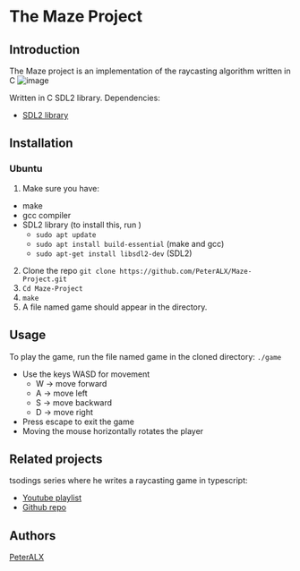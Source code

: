 # The Maze Project
## Introduction
The Maze project is an implementation of the raycasting algorithm written in C
![image](https://github.com/user-attachments/assets/48bc2a94-cdb1-4121-9d53-5a678aa29b51)


Written in C SDL2 library.
Dependencies:
- [SDL2 library](https://www.libsdl.org/)

## Installation
### Ubuntu
1. Make sure you have:
- make
- gcc compiler
- SDL2 library (to install this, run )
    - `sudo apt update`
    - `sudo apt install build-essential` (make and gcc)
    - `sudo apt-get install libsdl2-dev` (SDL2)
2. Clone the repo ```git clone https://github.com/PeterALX/Maze-Project.git```
3. ```Cd Maze-Project```
4. ```make```
5. A file named game should appear in the directory.

## Usage
To play the game, run the file named game in the cloned directory: ```./game```
- Use the keys WASD for movement
    - W -> move forward
    - A -> move left 
    - S -> move backward 
    - D -> move right
- Press escape to exit the game
- Moving the mouse horizontally rotates the player
## Related projects
tsodings series where he writes a raycasting game in typescript:
- [Youtube playlist](https://youtube.com/playlist?list=PLpM-Dvs8t0VZ08cYW6yqNTWLKqLssw0nm)
- [Github repo](https://github.com/tsoding/koil)

## Authors
[PeterALX](https://github.com/PeterALX)
